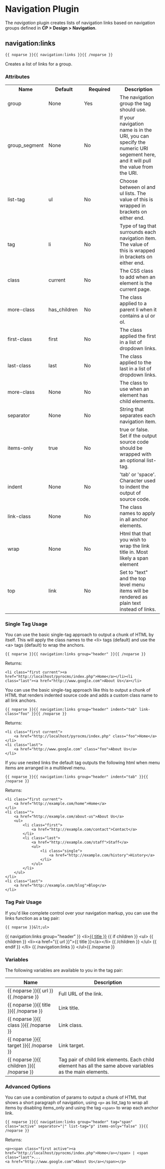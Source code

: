 # Navigation Plugin

The _navigation_ plugin creates lists of navigation links based on navigation groups defined in **CP &gt; Design &gt; Navigation**.

## navigation:links

	{{ noparse }}{{ navigation:links }}{{ /noparse }}

Creates a list of links for a group.

### Attributes

<table cellpadding="0" cellspacing="0">
	<tbody>
		<tr>
			<th>Name</th>
			<th>Default</th>
			<th>Required</th>
			<th>Description</th>
		</tr>
		<tr>
			<td width="100">group</td>
			<td width="100">None</td>
			<td width="100">Yes</td>
			<td>The navigation group the tag should use.</td>
		</tr>
		<tr>
			<td>group_segment</td>
			<td>None</td>
			<td>No</td>
			<td>If your navigation name is in the URI, you can specify the numeric URI segement here, and it will pull the value from the URI.</td>
		</tr>
		<tr>
			<td>list-tag</td>
			<td>ul</td>
			<td>No</td>
			<td>Choose between ol and ul lists. The value of this is wrapped in brackets on either end.</td>
		</tr>
		<tr>
			<td>tag</td>
			<td>li</td>
			<td>No</td>
			<td>Type of tag that surrounds each navigation item. The value of this is wrapped in brackets on either end.</td>
		</tr>
		<tr>
			<td>class</td>
			<td>current</td>
			<td>No</td>
			<td>The CSS class to add when an element is the current page.</td>
		</tr>
		<tr>
			<td>more-class</td>
			<td>has_children</td>
			<td>No</td>
			<td>The class applied to a parent li when it contains a ul or ol.</td>
		</tr>
		<tr>
			<td>first-class</td>
			<td>first</td>
			<td>No</td>
			<td>The class applied the first in a list of dropdown links.</td>
		</tr>
		<tr>
			<td>last-class</td>
			<td>last</td>
			<td>No</td>
			<td>The class applied to the last in a list of dropdown links.</td>
		</tr>
		<tr>
			<td>more-class</td>
			<td>None</td>
			<td>No</td>
			<td>The class to use when an element has child elements.</td>
		</tr>
		<tr>
			<td>separator</td>
			<td>None</td>
			<td>No</td>
			<td>String that separates each navigation item.</td>
		</tr>
		<tr>
			<td>items-only</td>
			<td>true</td>
			<td>No</td>
			<td>true or false. Set if the output source code should be wrapped with an optional list-tag.</td>
		</tr>
		<tr>
			<td>indent</td>
			<td>None</td>
			<td>No</td>
			<td>'tab' or 'space'. Character used to indent the output of source code.</td>
		</tr>
		<tr>
			<td>link-class</td>
			<td>None</td>
			<td>No</td>
			<td>The class names to apply in all anchor elements.</td>
		</tr>
		<tr>
			<td>wrap</td>
			<td>None</td>
			<td>No</td>
			<td>Html that that you wish to wrap the link title in. Most likely a span element</td>
		</tr>
		<tr>
			<td>top</td>
			<td>link</td>
			<td>No</td>
			<td>Set to &quot;text&quot; and the top level menu items will be rendered as plain text instead of links.</td>
		</tr>
	</tbody>
</table>

### Single Tag Usage

You can use the basic single-tag approach to output a chunk of HTML by itself. This will apply the class names to the <kdb>&lt;li&gt;</kdb> tags (default) and use the <kdb>&lt;a&gt;</kdb> tags (default) to wrap the anchors.</p>

	{{ noparse }}{{ navigation:links group="header" }}{{ /noparse }}
	
Returns:

	<li class="first current"><a href="http://localhost/pyrocms/index.php">Home</a></li><li class="last"><a href="http://www.google.com">About Us</a></li>

You can use the basic single-tag approach like this to output a chunk of HTML that renders indented source code and adds a custom class name to all link anchors.

	{{ noparse }}{{ navigation:links group="header" indent="tab" link-class="foo" }}{{ /noparse }}
	
Returns:

	<li class="first current">
		<a href="http://localhost/pyrocms/index.php" class="foo">Home</a>
	</li>
	<li class="last">
		<a href="http://www.google.com" class="foo">About Us</a>
	</li>
	
If you use nested links the default tag outputs the following html when menu items are arranged in a multilevel menu.

	{{ noparse }}{{ navigation:links group="header" indent="tab" }}{{ /noparse }}
	
Returns:
	
	<li class="first current">
		<a href="http://example.com/home">Home</a>
	</li>
	<li class="">
		<a href="http://example.com/about-us">About Us</a>
		<ul>
			<li class="first">
				<a href="http://example.com/contact">Contact</a>
			</li>
			<li class="last">
				<a href="http://example.com/staff">Staff</a>
				<ul>
					<li class="single">
						<a href="http://example.com/history">History</a>
					</li>
				</ul>
			</li>
		</ul>
	</li>
	<li class="last">
		<a href="http://example.com/blog">Blog</a>
	</li>

### Tag Pair Usage

If you'd like complete control over your navigation markup, you can use the links function as a tag pair:

	{{ noparse }}&lt;ul>
{{ navigation:links group="header" }}
&lt;li><a href="{{ url }}" class="{{ class }}">{{ title }}</a>
	{{ if children }}
	&lt;ul>
	{{ children }}
		&lt;li>&lt;a href="{{ url }}">{{ title }}&lt;/a>&lt;/li>
	{{ /children }}
	&lt;/ul>
	{{ endif }}
&lt;/li>
{{ /navigation:links }}
&lt;/ul>{{ /noparse }}

### Variables

The following variables are available to you in the tag pair:

<table cellpadding="0" cellspacing="0">
	<thead>
		<tr>
			<th>Name</th>
			<th>Description</th>
		</tr>
	</thead>
	<tbody>
		<tr>
			<td width="150">{{ noparse }}{{ url }}{{ /noparse }}</td>
			<td>Full URL of the link.</td>
		</tr>
		<tr>
			<td width="150">{{ noparse }}{{ title }}{{ /noparse }}</td>
			<td>Link title.</td>
		</tr>
		<tr>
			<td width="150">{{ noparse }}{{ class }}{{ /noparse }}</td>
			<td>Link class.</td>
		</tr>
		<tr>
			<td width="150">{{ noparse }}{{ target }}{{ /noparse }}</td>
			<td>Link target.</td>
		</tr>
		<tr>
			<td width="150">{{ noparse }}{{ children }}{{ /noparse }}</td>
			<td>Tag pair of child link elements. Each child element has all the same above variables as the main elements.</td>
		</tr>
	</tbody>
</table>

### Advanced Options

You can use a combination of params to output a chunk of HTML that shows a short paragraph of navigation, using `<p>` as list\_tag to wrap all items by disabling items_only and using the tag `<span>` to wrap each anchor link.

	{{ noparse }}{{ navigation:links group="header" tag="span" class="active" separator="|" list-tag="p" items-only="false" }}{{ /noparse }}
	
Returns:

	<p><span class="first active"><a href="http://localhost/pyrocms/index.php">Home</a></span> | <span class="last">...
	<a href="http://www.google.com">About Us</a></span></p>
